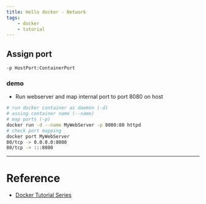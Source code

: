 ```yaml
---
title: Hello docker - Network
tags:
    - docker
    - tutorial
---
```


## Assign port 

```
-p HostPort:ContainerPort
```
### demo
- Run webserver and map internal port to port 8080 on host


```bash
# run docker container as daemon (-d)
# assing container name (--name)
# map ports (-p)
docker run -d --name MyWebServer -p 8080:80 httpd
# check port mapping
docker port MyWebServer 
80/tcp -> 0.0.0.0:8080
80/tcp -> :::8080

```

---

# Reference
- [Docker Tutorial Series](https://rominirani.com/docker-tutorial-series-a7e6ff90a023)